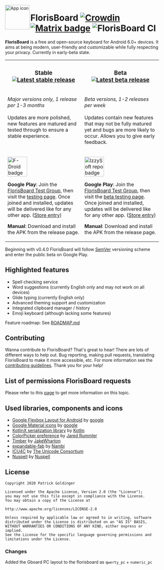 <img align="left" width="80" height="80"
src="fastlane/metadata/android/en-US/images/icon.png" alt="App icon">

# FlorisBoard [![Crowdin](https://badges.crowdin.net/florisboard/localized.svg)](https://crowdin.florisboard.patrickgold.dev) [![Matrix badge](https://img.shields.io/badge/chat-%23florisboard%3amatrix.org-blue)](https://matrix.to/#/#florisboard:matrix.org) ![FlorisBoard CI](https://github.com/florisboard/florisboard/workflows/FlorisBoard%20CI/badge.svg?event=push)

**FlorisBoard** is a free and open-source keyboard for Android 6.0+
devices. It aims at being modern, user-friendly and customizable while
fully respecting your privacy. Currently in early-beta state.

<table>
<tr>
<th align="center" width="50%">
<h3>Stable <a href="https://github.com/florisboard/florisboard/releases/latest"><img alt="Latest stable release" src="https://img.shields.io/github/v/release/florisboard/florisboard"></a></h3>
</th>
<th align="center" width="50%">
<h3>Beta <a href="https://github.com/florisboard/florisboard/releases"><img alt="Latest beta release" src="https://img.shields.io/github/v/release/florisboard/florisboard?include_prereleases"></a></h3>
</th>
</tr>
<tr>
<td valign="top">
<p><i>Major versions only, 1 release per 1-3 months</i><br><br>Updates are more polished, new features are matured and tested through to ensure a stable experience.</p>
</td>
<td valign="top">
<p><i>Beta versions, 1-2 releases per week</i><br><br>Updates contain new features that may not be fully matured yet and bugs are more likely to occur. Allows you to give early feedback.</p>
</td>
</tr>
<tr>
<td valign="top">
<p><a href="https://f-droid.org/packages/dev.patrickgold.florisboard"><img src="https://fdroid.gitlab.io/artwork/badge/get-it-on.png" height="64" alt="F-Droid badge"></a></p>
<p>

**Google Play**: Join the [FlorisBoard Test Group](https://groups.google.com/g/florisboard-public-alpha-test), then visit the [testing page](https://play.google.com/apps/testing/dev.patrickgold.florisboard). Once joined and installed, updates will be delivered like for any other app. ([Store entry](https://play.google.com/store/apps/details?id=dev.patrickgold.florisboard))

</p>
<p>

**Manual**: Download and install the APK from the release page.

</p>
</td>
<td valign="top">
<p><a href="https://apt.izzysoft.de/fdroid/index/apk/dev.patrickgold.florisboard.beta"><img src="https://gitlab.com/IzzyOnDroid/repo/-/raw/master/assets/IzzyOnDroid.png" height="64" alt="IzzySoft repo badge"></a></p>
<p>

**Google Play**: Join the [FlorisBoard Test Group](https://groups.google.com/g/florisboard-public-alpha-test), then visit the [beta testing page](https://play.google.com/apps/testing/dev.patrickgold.florisboard.beta). Once joined and installed, updates will be delivered like for any other app. ([Store entry](https://play.google.com/store/apps/details?id=dev.patrickgold.florisboard.beta))

</p>
<p>

**Manual**: Download and install the APK from the release page.

</p>
</td>
</tr>
</table>

Beginning with v0.4.0 FlorisBoard will follow [SemVer](https://semver.org/#summary) versioning scheme and enter the public beta on Google Play.

## Highlighted features
- Spell checking service
- Word suggestions (currently English only and may not work on all devices)
- Glide typing (currently English only)
- Advanced theming support and customization
- Integrated clipboard manager / history
- Emoji keyboard (although lacking some features)

Feature roadmap: See [ROADMAP.md](ROADMAP.md)

## Contributing
Wanna contribute to FlorisBoard? That's great to hear! There are lots of
different ways to help out. Bug reporting, making pull requests,
translating FlorisBoard to make it more accessible, etc. For more
information see the [contributing guidelines](CONTRIBUTING.md). Thank
you for your help!

## List of permissions FlorisBoard requests
Please refer to this [page](https://github.com/florisboard/florisboard/wiki/List-of-permissions-FlorisBoard-requests)
to get more information on this topic.

## Used libraries, components and icons
* [Google Flexbox Layout for Android](https://github.com/google/flexbox-layout)
  by [google](https://github.com/google)
* [Google Material icons](https://github.com/google/material-design-icons) by
  [google](https://github.com/google)
* [KotlinX serialization library](https://github.com/Kotlin/kotlinx.serialization) by
  [Kotlin](https://github.com/Kotlin)
* [ColorPicker preference](https://github.com/jaredrummler/ColorPicker) by
  [Jared Rummler](https://github.com/jaredrummler)
* [Timber](https://github.com/JakeWharton/timber) by
  [JakeWharton](https://github.com/JakeWharton)
* [expandable-fab](https://github.com/nambicompany/expandable-fab) by
  [Nambi](https://github.com/nambicompany)
* [ICU4C](https://github.com/unicode-org/icu) by
  [The Unicode Consortium](https://github.com/unicode-org)
* [Nuspell](https://github.com/nuspell/nuspell) by
  [Nuspell](https://github.com/nuspell)

## License
```
Copyright 2020 Patrick Goldinger

Licensed under the Apache License, Version 2.0 (the "License");
you may not use this file except in compliance with the License.
You may obtain a copy of the License at

http://www.apache.org/licenses/LICENSE-2.0

Unless required by applicable law or agreed to in writing, software
distributed under the License is distributed on an "AS IS" BASIS,
WITHOUT WARRANTIES OR CONDITIONS OF ANY KIND, either express or implied.
See the License for the specific language governing permissions and
limitations under the License.
```

### Changes

Added the Gboard PC layout to the florisboard as `qwerty_pc` + `numeric_pc`
